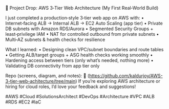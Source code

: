 🚀 Project Drop: AWS 3‑Tier Web Architecture (My First Real‑World Build)

I just completed a production‑style 3‑tier web app on AWS with:
• Internet‑facing ALB → Internal ALB → EC2 Auto Scaling (app tier)
• Private DB subnets with Amazon RDS/Aurora
• Segmented Security Groups + least‑privilege IAM
• NAT for controlled outbound from private subnets
• Multi‑AZ subnets & health checks for resilience

What I learned:
• Designing clean VPC/subnet boundaries and route tables
• Getting ALB/target groups + ASG health checks working smoothly
• Hardening access between tiers (only what’s needed, nothing more)
• Validating DB connectivity from app tier only

Repo (screens, diagram, and notes): 🔗 (https://github.com/kaldurjoy/AWS-3-tier-web-achitecture/tree/main)
If you’re exploring AWS architecture or hiring for cloud roles, I’d love your feedback and suggestions!

#AWS #Cloud #SolutionsArchitect #DevOps #Architecture #VPC #ALB #RDS #EC2 #IaC
